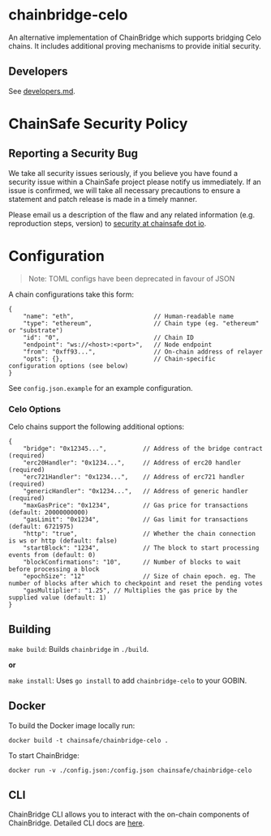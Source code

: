 # chainbridge-celo

An alternative implementation of ChainBridge which supports bridging Celo chains. It includes additional proving mechanisms to provide initial security.

## Developers

See [developers.md](/docs/developers.md).

# ChainSafe Security Policy

## Reporting a Security Bug

We take all security issues seriously, if you believe you have found a security issue within a ChainSafe
project please notify us immediately. If an issue is confirmed, we will take all necessary precautions 
to ensure a statement and patch release is made in a timely manner.

Please email us a description of the flaw and any related information (e.g. reproduction steps, version) to
[security at chainsafe dot io](mailto:security@chainsafe.io).


# Configuration

> Note: TOML configs have been deprecated in favour of JSON

A chain configurations take this form:

```
{
    "name": "eth",                      // Human-readable name
    "type": "ethereum",                 // Chain type (eg. "ethereum" or "substrate")
    "id": "0",                          // Chain ID
    "endpoint": "ws://<host>:<port>",   // Node endpoint
    "from": "0xff93...",                // On-chain address of relayer
    "opts": {},                         // Chain-specific configuration options (see below)
}
```

See `config.json.example` for an example configuration.

### Celo Options

Celo chains support the following additional options:

```
{
    "bridge": "0x12345...",          // Address of the bridge contract (required)
    "erc20Handler": "0x1234...",     // Address of erc20 handler (required)
    "erc721Handler": "0x1234...",    // Address of erc721 handler (required)
    "genericHandler": "0x1234...",   // Address of generic handler (required)
    "maxGasPrice": "0x1234",         // Gas price for transactions (default: 20000000000)
    "gasLimit": "0x1234",            // Gas limit for transactions (default: 6721975)
    "http": "true",                  // Whether the chain connection is ws or http (default: false)
    "startBlock": "1234",            // The block to start processing events from (default: 0)
    "blockConfirmations": "10",      // Number of blocks to wait before processing a block
    "epochSize": "12"                // Size of chain epoch. eg. The number of blocks after which to checkpoint and reset the pending votes
    "gasMultiplier": "1.25", // Multiplies the gas price by the supplied value (default: 1)
}
```


## Building

`make build`: Builds `chainbridge` in `./build`.

**or**

`make install`: Uses `go install` to add `chainbridge-celo` to your GOBIN.

## Docker
To build the Docker image locally run:

```
docker build -t chainsafe/chainbridge-celo .
```

To start ChainBridge:

```
docker run -v ./config.json:/config.json chainsafe/chainbridge-celo
```

## CLI
ChainBridge CLI allows you to interact with the on-chain components of ChainBridge. Detailed CLI docs are [here](cbcli/README.md).
